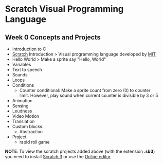 # Scratch Visual Programming Language

## Week 0 Concepts and Projects
- Introduction to C
- [Scratch](https://scratch.mit.edu/projects/editor/) Introduction > Visual programming language developed by [MIT](https://www.mit.edu/)
- Hello World > Make a sprite say "Hello, World"
- Variables
- Text to speech
- Sounds
- Loops
- Conditions
  - Counter conditional: Make a sprite count from zero (0) to counter limit.
  However, play sound when current counter is divisible by 3 or 5
- Animation
- Sensing
- Loudness
- Video Motion
- Translation
- Custom blocks
  - Abstraction
- Project
  - rapid roll game

**NOTE**: To view the scratch projects added above (with the extension **.sb3**)
you need to install [Scratch 3](https://scratch.mit.edu/download) or use the
[Online editor](https://scratch.mit.edu/projects/editor/)
